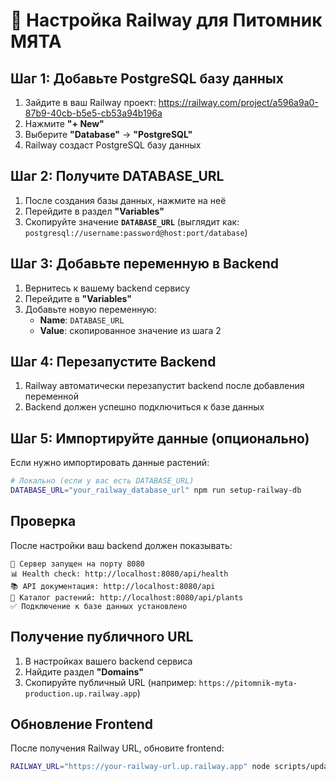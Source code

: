 # 🚀 Настройка Railway для Питомник МЯТА

## Шаг 1: Добавьте PostgreSQL базу данных

1. Зайдите в ваш Railway проект: https://railway.com/project/a596a9a0-87b9-40cb-b5e5-cb53a94b196a
2. Нажмите **"+ New"**
3. Выберите **"Database"** → **"PostgreSQL"**
4. Railway создаст PostgreSQL базу данных

## Шаг 2: Получите DATABASE_URL

1. После создания базы данных, нажмите на неё
2. Перейдите в раздел **"Variables"**
3. Скопируйте значение **`DATABASE_URL`** (выглядит как: `postgresql://username:password@host:port/database`)

## Шаг 3: Добавьте переменную в Backend

1. Вернитесь к вашему backend сервису
2. Перейдите в **"Variables"**
3. Добавьте новую переменную:
   - **Name**: `DATABASE_URL`
   - **Value**: скопированное значение из шага 2

## Шаг 4: Перезапустите Backend

1. Railway автоматически перезапустит backend после добавления переменной
2. Backend должен успешно подключиться к базе данных

## Шаг 5: Импортируйте данные (опционально)

Если нужно импортировать данные растений:

```bash
# Локально (если у вас есть DATABASE_URL)
DATABASE_URL="your_railway_database_url" npm run setup-railway-db
```

## Проверка

После настройки ваш backend должен показывать:
```
🚀 Сервер запущен на порту 8080
📊 Health check: http://localhost:8080/api/health
📚 API документация: http://localhost:8080/api
🌱 Каталог растений: http://localhost:8080/api/plants
✅ Подключение к базе данных установлено
```

## Получение публичного URL

1. В настройках вашего backend сервиса
2. Найдите раздел **"Domains"**
3. Скопируйте публичный URL (например: `https://pitomnik-myta-production.up.railway.app`)

## Обновление Frontend

После получения Railway URL, обновите frontend:

```bash
RAILWAY_URL="https://your-railway-url.up.railway.app" node scripts/update-railway-url.js
```
